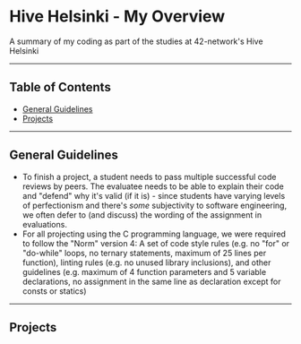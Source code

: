 # Hive Helsinki - My Overview
A summary of my coding as part of the studies at 42-network's Hive Helsinki

---

## Table of Contents
- [General Guidelines](#general_guideliines)
- [Projects](#projects)

---

## General Guidelines
- To finish a project, a student needs to pass multiple successful code reviews by peers. The evaluatee needs to be able to explain their code and "defend" why it's valid (if it is) - since students have varying levels of perfectionism and there's _some_ subjectivity to software engineering, we often defer to (and discuss) the wording of the assignment in evaluations.
- For all projecting using the C programming language, we were required to follow the "Norm" version 4: A set of code style rules (e.g. no "for" or "do-while" loops, no ternary statements, maximum of 25 lines per function), linting rules (e.g. no unused library inclusions), and other guidelines (e.g. maximum of 4 function parameters and 5 variable declarations, no assignment in the same line as declaration except for consts or statics)

--- 

## Projects

